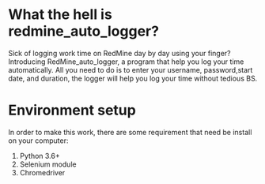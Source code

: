 # What the hell is redmine_auto_logger?
Sick of logging work time on RedMine day by day using your finger? Introducing RedMine_auto_logger, a program that help you log your time automatically. All you need to do is to enter your username, password,start date, and duration, the logger will help you log your time without tedious BS.

# Environment setup
In order to make this work, there are some requirement that need be install on your computer:
1. Python 3.6+
2. Selenium module
3. Chromedriver
